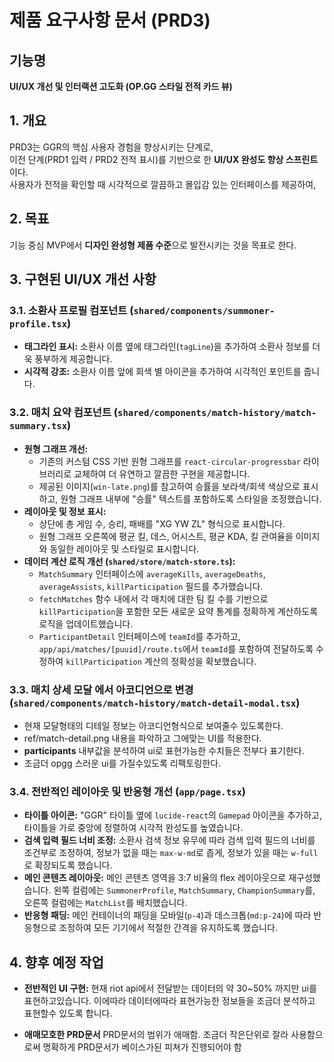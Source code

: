 # 제품 요구사항 문서 (PRD3)

## 기능명

**UI/UX 개선 및 인터랙션 고도화 (OP.GG 스타일 전적 카드 뷰)**

## 1. 개요

PRD3는 GGR의 핵심 사용자 경험을 향상시키는 단계로,  
이전 단계(PRD1 입력 / PRD2 전적 표시)를 기반으로 한 **UI/UX 완성도 향상 스프린트**이다.  
사용자가 전적을 확인할 때 시각적으로 깔끔하고 몰입감 있는 인터페이스를 제공하여,

## 2. 목표

기능 중심 MVP에서 **디자인 완성형 제품 수준**으로 발전시키는 것을 목표로 한다.

## 3. 구현된 UI/UX 개선 사항

### 3.1. 소환사 프로필 컴포넌트 (`shared/components/summoner-profile.tsx`)

- **태그라인 표시:** 소환사 이름 옆에 태그라인(`tagLine`)을 추가하여 소환사 정보를 더욱 풍부하게 제공합니다.
- **시각적 강조:** 소환사 이름 앞에 회색 별 아이콘을 추가하여 시각적인 포인트를 줍니다.

### 3.2. 매치 요약 컴포넌트 (`shared/components/match-history/match-summary.tsx`)

- **원형 그래프 개선:**
  - 기존의 커스텀 CSS 기반 원형 그래프를 `react-circular-progressbar` 라이브러리로 교체하여 더 유연하고 깔끔한 구현을 제공합니다.
  - 제공된 이미지(`win-late.png`)를 참고하여 승률을 보라색/회색 색상으로 표시하고, 원형 그래프 내부에 "승률" 텍스트를 포함하도록 스타일을 조정했습니다.
- **레이아웃 및 정보 표시:**
  - 상단에 총 게임 수, 승리, 패배를 "XG YW ZL" 형식으로 표시합니다.
  - 원형 그래프 오른쪽에 평균 킬, 데스, 어시스트, 평균 KDA, 킬 관여율을 이미지와 동일한 레이아웃 및 스타일로 표시합니다.
- **데이터 계산 로직 개선 (`shared/store/match-store.ts`):**
  - `MatchSummary` 인터페이스에 `averageKills`, `averageDeaths`, `averageAssists`, `killParticipation` 필드를 추가했습니다.
  - `fetchMatches` 함수 내에서 각 매치에 대한 팀 킬 수를 기반으로 `killParticipation`을 포함한 모든 새로운 요약 통계를 정확하게 계산하도록 로직을 업데이트했습니다.
  - `ParticipantDetail` 인터페이스에 `teamId`를 추가하고, `app/api/matches/[puuid]/route.ts`에서 `teamId`를 포함하여 전달하도록 수정하여 `killParticipation` 계산의 정확성을 확보했습니다.

### 3.3. 매치 상세 모달 에서 아코디언으로 변경 (`shared/components/match-history/match-detail-modal.tsx`)

- 현재 모달형태의 디테일 정보는 아코디언형식으로 보여줄수 있도록한다.
- ref/match-detail.png 내용을 파악하고 그에맞는 UI를 적용한다.
- **participants** 내부값을 분석하여 ui로 표현가능한 수치들은 전부다 표기한다.
- 조금더 opgg 스러운 ui를 가질수있도록 리팩토링한다.

### 3.4. 전반적인 레이아웃 및 반응형 개선 (`app/page.tsx`)

- **타이틀 아이콘:** "GGR" 타이틀 옆에 `lucide-react`의 `Gamepad` 아이콘을 추가하고, 타이틀을 가로 중앙에 정렬하여 시각적 완성도를 높였습니다.
- **검색 입력 필드 너비 조정:** 소환사 검색 정보 유무에 따라 검색 입력 필드의 너비를 조건부로 조정하여, 정보가 없을 때는 `max-w-md`로 좁게, 정보가 있을 때는 `w-full`로 확장되도록 했습니다.
- **메인 콘텐츠 레이아웃:** 메인 콘텐츠 영역을 3:7 비율의 flex 레이아웃으로 재구성했습니다. 왼쪽 컬럼에는 `SummonerProfile`, `MatchSummary`, `ChampionSummary`를, 오른쪽 컬럼에는 `MatchList`를 배치했습니다.
- **반응형 패딩:** 메인 컨테이너의 패딩을 모바일(`p-4`)과 데스크톱(`md:p-24`)에 따라 반응형으로 조정하여 모든 기기에서 적절한 간격을 유지하도록 했습니다.

## 4. 향후 예정 작업

- **전반적인 UI 구현:** 현재 riot api에서 전달받는 데이터의 약 30~50% 까지만 ui를 표현하고있습니다.
  이에따라 데이터에따라 표현가능한 정보들을 조금더 분석하고 표현할수 있도록 합니다.

- **애매모호한 PRD문서** PRD문서의 범위가 애매함. 조금더 작은단위로 잘라 사용함으로써 명확하게 PRD문서가 베이스가된 피쳐가 진행되어야 함

